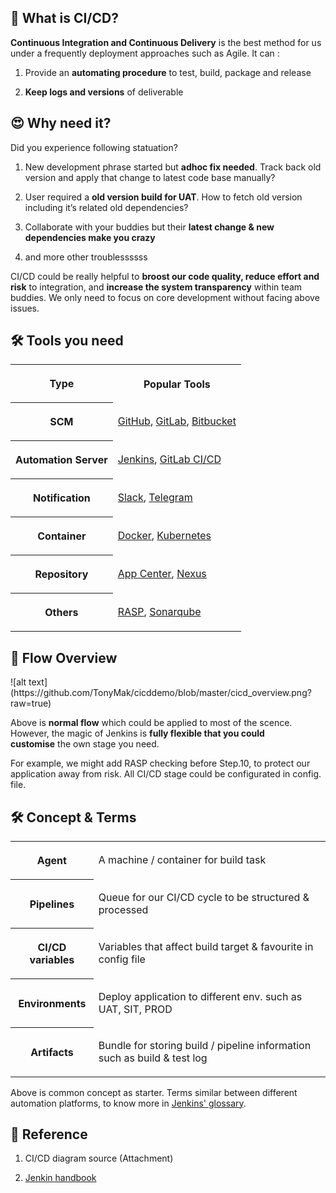 <h2>🧐&nbsp;What is CI/CD?</h2>

<p><strong>Continuous Integration and Continuous Delivery</strong>&nbsp;is the best method for us under a frequently deployment approaches such as Agile. It can :</p>

<ol>
	<li>
	<p>Provide an&nbsp;<strong>automating procedure</strong>&nbsp;to test, build, package and release</p>
	</li>
	<li>
	<p><strong>Keep logs and versions</strong>&nbsp;of deliverable</p>
	</li>
</ol>

<h2>😍&nbsp;Why need it?</h2>

<p>Did you experience following statuation?</p>

<ol>
	<li>
	<p>New development phrase started but&nbsp;<strong>adhoc fix needed</strong>. Track back old version and apply that change to latest code base manually?</p>
	</li>
	<li>
	<p>User required a&nbsp;<strong>old version build for UAT</strong>. How to fetch old version including it&rsquo;s related old dependencies?</p>
	</li>
	<li>
	<p>Collaborate with your buddies but their&nbsp;<strong>latest change &amp; new dependencies make you crazy</strong></p>
	</li>
	<li>
	<p>and more other troublessssss</p>
	</li>
</ol>

<p>CI/CD could be really helpful to&nbsp;<strong>broost our code quality, reduce effort and risk</strong>&nbsp;to integration, and&nbsp;<strong>increase the system transparency</strong>&nbsp;within team buddies. We only need to focus on core development without facing above issues.</p>

<h2>🛠&nbsp;Tools you need</h2>

<table>
	<tbody>
		<tr>
			<th>
			<p><strong>Type</strong></p>
			</th>
			<th>
			<p><strong>Popular Tools</strong></p>
			</th>
		</tr>
		<tr>
			<th>
			<p><strong>SCM</strong></p>
			</th>
			<td>
			<p><a href="https://github.com/">GitHub</a>,&nbsp;<a href="https://gitlab.com/">GitLab</a>,&nbsp;<a href="https://bitbucket.org/">Bitbucket</a></p>
			</td>
		</tr>
		<tr>
			<th>
			<p><strong>Automation Server</strong></p>
			</th>
			<td>
			<p><a href="https://www.jenkins.io/">Jenkins</a>,&nbsp;<a href="https://docs.gitlab.com/">GitLab CI/CD</a></p>
			</td>
		</tr>
		<tr>
			<th>
			<p><strong>Notification</strong></p>
			</th>
			<td>
			<p><a href="https://slack.com/">Slack</a>,&nbsp;<a href="https://telegram.org/">Telegram</a></p>
			</td>
		</tr>
		<tr>
			<th>
			<p><strong>Container</strong></p>
			</th>
			<td>
			<p><a href="https://www.docker.com/">Docker</a>,&nbsp;<a href="https://kubernetes.io/">Kubernetes</a></p>
			</td>
		</tr>
		<tr>
			<th>
			<p><strong>Repository</strong></p>
			</th>
			<td>
			<p><a href="https://appcenter.ms/">App Center</a>,&nbsp;<a href="https://www.sonatype.com/products/nexus-repository">Nexus</a></p>
			</td>
		</tr>
		<tr>
			<th>
			<p><strong>Others</strong></p>
			</th>
			<td>
			<p><a href="https://www.checkpoint.com/cyber-hub/cloud-security/what-is-runtime-application-self-protection-rasp/">RASP</a>,&nbsp;<a href="https://www.sonarqube.org/">Sonarqube</a></p>
			</td>
		</tr>
	</tbody>
</table>

<h2>📍&nbsp;Flow Overview</h2>
![alt text] (https://github.com/TonyMak/cicddemo/blob/master/cicd_overview.png?raw=true)
<p>Above is&nbsp;<strong>normal flow</strong>&nbsp;which could be applied to most of the scence. However, the magic of Jenkins is&nbsp;<strong>fully flexible that you could customise</strong>&nbsp;the own stage you need.</p>

<p>For example, we might add RASP checking before Step.10, to protect our application away from risk. All CI/CD stage could be configurated in config. file.</p>

<h2>🛠&nbsp;Concept &amp; Terms</h2>

<table>
	<tbody>
		<tr>
			<th>
			<p><strong>Agent</strong></p>
			</th>
			<td>
			<p>A machine / container for build task</p>
			</td>
		</tr>
		<tr>
			<th>
			<p><strong>Pipelines</strong></p>
			</th>
			<td>
			<p>Queue for our CI/CD cycle to be structured &amp; processed</p>
			</td>
		</tr>
		<tr>
			<th>
			<p><strong>CI/CD variables</strong></p>
			</th>
			<td>
			<p>Variables that affect build target &amp; favourite in config file</p>
			</td>
		</tr>
		<tr>
			<th>
			<p><strong>Environments</strong></p>
			</th>
			<td>
			<p>Deploy application to different env. such as UAT, SIT, PROD</p>
			</td>
		</tr>
		<tr>
			<th>
			<p><strong>Artifacts</strong></p>
			</th>
			<td>
			<p>Bundle for storing build / pipeline information such as build &amp; test log</p>
			</td>
		</tr>
	</tbody>
</table>

<p>Above is common concept as starter. Terms similar between different automation platforms, to know more in&nbsp;<a href="https://www.jenkins.io/doc/book/glossary/">Jenkins&#39; glossary</a>.</p>

<h2>📖&nbsp;Reference</h2>

<ol>
	<li>
	<p>CI/CD diagram source (Attachment)</p>
	</li>
	<li>
	<p><a href="https://www.jenkins.io/doc/book/getting-started/">Jenkin handbook</a></p>
	</li>
</ol>

<p>&nbsp;</p>

<h2>&nbsp;</h2>
